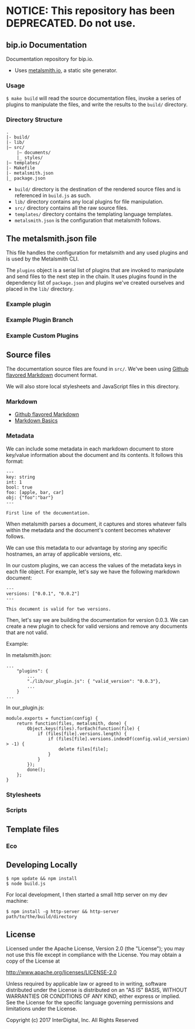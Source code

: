 # **NOTICE:** This repository has been **DEPRECATED**. Do not use.
## bip.io Documentation

Documentation repository for bip.io.

* Uses [metalsmith.io](http://www.metalsmith.io), a static site generator.

### Usage

`$ make build` will read the source documentation files, invoke a series of plugins to manipulate the files, and write the results to the `build/` directory.

### Directory Structure

```
.
|- build/
|- lib/
|– src/
    |– documents/
    |_ styles/
|– templates/
|- Makefile
|- metalsmith.json
|_ package.json
```

* `build/` directory is the destination of the rendered source files and is referenced in `build.js` as such.
* `lib/` directory contains any local plugins for file manipulation.
* `src/` directory contains all the raw source files.
* `templates/` directory contains the templating language templates.
* `metalsmith.json` is the configuration that metalsmith follows.


## The metalsmith.json file

This file handles the configuration for metalsmith and any used plugins and is used by the Metalsmith CLI.

The `plugins` object is a serial list of plugins that are invoked to manipulate and send files to the next step in the chain. It uses plugins found in the dependency list of `package.json` and plugins we've created ourselves and placed in the `lib/` directory.

### Example plugin

### Example Plugin Branch

### Example Custom Plugins

## Source files

The documentation source files are found in `src/`. We've been using [Github flavored Markdown](https://help.github.com/articles/github-flavored-markdown/) document format.

We will also store local stylesheets and JavaScript files in this directory.

### Markdown

* [Github flavored Markdown](https://help.github.com/articles/github-flavored-markdown/)
* [Markdown Basics](https://help.github.com/articles/markdown-basics/)

### Metadata

We can include some metadata in each markdown document to store key/value information about the document and its contents. It follows this format:

```
---
key: string
int: 1
bool: true
foo: [apple, bar, car]
obj: {"foo":"bar"}
---

First line of the documentation.
````

When metalsmith parses a document, it captures and stores whatever falls within the metadata and the document's content becomes whatever follows.

We can use this metadata to our advantage by storing any specific hostnames, an array of applicable versions, etc.

In our custom plugins, we can access the values of the metadata keys in each file object. For example, let's say we have the following markdown document:

```
---
versions: ["0.0.1", "0.0.2"]
---

This document is valid for two versions.
```

Then, let's say we are building the documentation for version 0.0.3. We can create a new plugin to check for valid versions and remove any documents that are not valid.

Example:

In metalsmith.json:

```
...
	"plugins": {
		...
		"./lib/our_plugin.js": { "valid_version": "0.0.3"},
		...
	}
...
```

In our_plugin.js:
```
module.exports = function(config) {
	return function(files, metalsmith, done) {
		Object.keys(files).forEach(function(file) {
			if (files[file].versions.length) {
				if (files[file].versions.indexOf(config.valid_version) > -1) {
					delete files[file];
				}
			}
		});
		done();
	};
}
```

### Stylesheets

### Scripts


## Template files

### Eco

## Developing Locally

```
$ npm update && npm install
$ node build.js
```

For local development, I then started a small http server on my dev machine:

```
$ npm install -g http-server && http-server path/to/the/build/directory
```

## License

Licensed under the Apache License, Version 2.0 (the "License"); you may not use this file except in compliance with the License. You may obtain a copy of the License at

http://www.apache.org/licenses/LICENSE-2.0

Unless required by applicable law or agreed to in writing, software distributed under the License is distributed on an "AS IS" BASIS, WITHOUT WARRANTIES OR CONDITIONS OF ANY KIND, either express or implied. See the License for the specific language governing permissions and limitations under the License.


Copyright (c) 2017 InterDigital, Inc. All Rights Reserved
